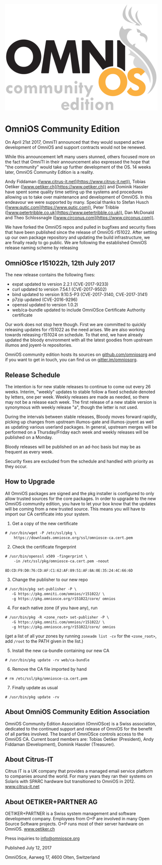 ![Image](OmniOSce_logo.svg)

# ​OmniOS Community Edition 


On April 21st 2017, OmniTI announced that they would suspend active development of OmniOS and support contracts would not be renewed. 


While this announcement left many users stunned, others focused more on the fact that OmniTI in their announcement also expressed the hope that "the community" would take up further development of the OS. 14 weeks later, OmniOS Community Edition is a reality. 


Andy Fiddaman ([www.citrus-it.net](https://www.citrus-it.net)), Tobias Oetiker
([www.oetiker.ch](https://www.oetiker.ch)) and Dominik Hassler have spent some quality time setting up the systems and procedures allowing us to take over maintenance and development of OmniOS. In this endeavour we were supported by many. Special thanks to Stefan Husch
([www.qutic.com](https://www.qutic.com)), Peter Tribble
([www.petertribble.co.uk](https://www.petertribble.co.uk)), Dan McDonald and Theo Schlossnagle
([www.circonus.com](https://www.circonus.com)). 


We have forked the OmniOS repos and pulled in bugfixes and security fixes that have been published since the release of OmniOS r151022. After setting up our own package repository and updating the build infrastructure, we are finally ready to go public. We are following the established OmniOS release naming scheme by releasing 

## OmniOSce r151022h, 12th July 2017

The new release contains the following fixes: 

- expat updated to version 2.2.1 (CVE-2017-9233) 
- curl updated to version 7.54.1 (CVE-2017-9502)
- bind updated to version 9.10.5-P3 (CVE-2017-3140, CVE-2017-3141)
- p7zip updated (CVE-2016-9296) 
- openssl updated to version 1.0.2l
- web/ca-bundle updated to include OmniOSce Certificate Authority certificate 

Our work does not stop here though. First we are committed to quickly releasing updates for r151022 as the need arises. We are also working towards releasing r151024 on schedule. To that end, we have already updated the bloody environment with all the latest goodies from upstream illumos and joyent-lx repositories. 


OmniOS community edition hosts its sources on
[github.com/omniosorg](https://github.com/omniosorg/) and if you want to get in touch, you can find us on
[gitter.im/omniosorg](https://gitter.im/omniosorg/Lobby).


## Release Schedule 

The intention is for new stable releases to continue to come out every 26 weeks. Interim, "weekly" updates to stable follow a fixed schedule denoted by letters, one per week. Weekly releases are made as needed, so there may not be a release each week. The first release of a new stable version is synonymous with weekly release "a", though the letter is not used. 

During the intervals between stable releases, Bloody moves forward rapidly, picking up changes from upstream illumos-gate and illumos-joyent as well as updating various userland packages. In general, upstream merges will be performed on a Thursday/Friday each week and weekly releases will be published on a Monday. 

Bloody releases will be published on an ad-hoc basis but may be as frequent as every week. 

Security fixes are excluded from the schedule and handled with priority as they occur. 



## How to Upgrade 

All OmniOS packages are signed and the pkg installer is configured to only allow trusted sources for the core packages. In order to upgrade to the new OmniOS community edition, you have to let your box know that the updates will be coming from a new trusted source. This means you will have to import our CA certificate into your system. 


1. Get a copy of the new certificate 


```
# /usr/bin/wget -P /etc/ssl/pkg \
    https://downloads.omniosce.org/ssl/omniosce-ca.cert.pem 
```

2. Check the certificate fingerprint 


```
# /usr/bin/openssl x509 -fingerprint \
    -in /etc/ssl/pkg/omniosce-ca.cert.pem -noout 
```

`8D:CD:F9:D0:76:CD:AF:C1:62:AF:89:51:AF:8A:0E:35:24:4C:66:6D`


3. Change the publisher to our new repo 


```
# /usr/bin/pkg set-publisher -P \
   -G https://pkg.omniti.com/omnios/r151022/ \
   -g https://pkg.omniosce.org/r151022/core/ omnios 
```

4. For each native zone (if you have any), run 


```
# /usr/bin/pkg -R <zone_root> set-publisher -P \
   -G https://pkg.omniti.com/omnios/r151022/ \
   -g https://pkg.omniosce.org/r151022/core/ omnios 
```


(get a list of all your zones by running `zoneadm list -cv` for the `<zone_root>`, add `/root` to the PATH given in the list.) 


5. Install the new ca-bundle containing our new CA 


```
# /usr/bin/pkg update -rv web/ca-bundle 
```

6. Remove the CA file imported by hand 


```
# rm /etc/ssl/pkg/omniosce-ca.cert.pem 
```

7. Finally update as usual 

```
# /usr/bin/pkg update -rv 
```

## About OmniOS Community Edition Association 

OmniOS Community Edition Association (OmniOSce) is a Swiss association, dedicated to the continued support and release of OmniOS for the benefit of all parties involved. The board of OmniOSce controls access to the OmniOS CA. Current board members are: Tobias Oetiker (President), Andy Fiddaman (Development), Dominik Hassler (Treasurer). 

## About Citrus-IT 

Citrus IT is a UK company that provides a managed email service platform to companies around the world. For many years they ran their systems on Solaris with SPARC hardware but transitioned to OmniOS in 2012. www.citrus-it.net 

## About OETIKER+PARTNER AG 

OETIKER+PARTNER is a Swiss system management and software development company. Employees from O+P are involved in many Open Source Software projects. O+P runs most of their server hardware on OmniOS. www.oetiker.ch 


Press inquiries to info@omniosce.org 

Published July 12, 2017 

OmniOSce, Aarweg 17, 4600 Olten, Switzerland
